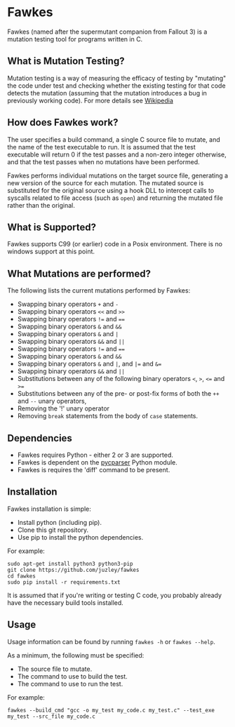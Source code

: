 # Fawkes
Fawkes (named after the supermutant companion from Fallout 3) is a mutation testing tool for programs written in C.

## What is Mutation Testing?
Mutation testing is a way of measuring the efficacy of testing by "mutating" the code under test and checking whether the existing testing for that code detects the mutation (assuming that the mutation introduces a bug in previously working code). For more details see [Wikipedia](https://en.wikipedia.org/wiki/Mutation_testing)

## How does Fawkes work?
The user specifies a build command, a single C source file to mutate, and the name of the test executable to run. It is assumed that the test executable will return 0 if the test passes and a non-zero integer otherwise, and that the test passes when no mutations have been performed.

Fawkes performs individual mutations on the target source file, generating a new version of the source for each mutation. The mutated source is substituted for the original source using a hook DLL to intercept calls to syscalls related to file access (such as `open`) and returning the mutated file rather than the original.

## What is Supported?
Fawkes supports C99 (or earlier) code in a Posix environment. There is no windows support at this point.

## What Mutations are performed?
The following lists the current mutations performed by Fawkes:

* Swapping binary operators `+` and `-`
* Swapping binary operators `<<` and `>>`
* Swapping binary operators `!=` and `==`
* Swapping binary operators `&` and `&&`
* Swapping binary operators `&` and `|`
* Swapping binary operators `&&` and `||`
* Swapping binary operators `!=` and `==`
* Swapping binary operators `&` and `&&`
* Swapping binary operators `&` and `|`, and `|=` and `&=`
* Swapping binary operators `&&` and `||`
* Substitutions between any of the following binary operators `<`, `>`, `<=` and `>=`
* Substitutions between any of the pre- or post-fix forms of both the `++` and `--` unary operators, 
* Removing the '!' unary operator
* Removing `break` statements from the body of `case` statements.

## Dependencies
* Fawkes requires Python - either 2 or 3 are supported.
* Fawkes is dependent on the [pycparser](https://github.com/eliben/pycparser) Python module.
* Fawkes is requires the 'diff' command to be present.

## Installation
Fawkes installation is simple:
* Install python (including pip).
* Clone this git repository.
* Use pip to install the python dependencies.

For example:
```
sudo apt-get install python3 python3-pip
git clone https://github.com/juzley/fawkes
cd fawkes
sudo pip install -r requirements.txt
```

It is assumed that if you're writing or testing C code, you probably already have the necessary build tools installed.

## Usage
Usage information can be found by running `fawkes -h` or `fawkes --help`.

As a minimum, the following must be specified:
* The source file to mutate.
* The command to use to build the test.
* The command to use to run the test.

For example:

```fawkes --build_cmd "gcc -o my_test my_code.c my_test.c" --test_exe my_test --src_file my_code.c```
